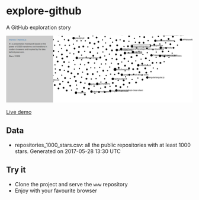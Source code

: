 # explore-github

A GitHub exploration story

![Screenshot of project](https://raw.githubusercontent.com/OlivierCoilland/explore-github/master/explore-github.png)

[Live demo](https://explore-github.herokuapp.com/)

## Data

- repositories_1000_stars.csv: all the public repositories with at least 1000 stars. Generated on 2017-05-28 13:30 UTC

## Try it

- Clone the project and serve the `www` repository
- Enjoy with your favourite browser
